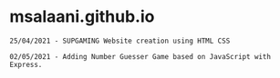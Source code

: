 # msalaani.github.io
`25/04/2021 - SUPGAMING Website creation using HTML CSS`

`02/05/2021 - Adding Number Guesser Game based on JavaScript with Express.`